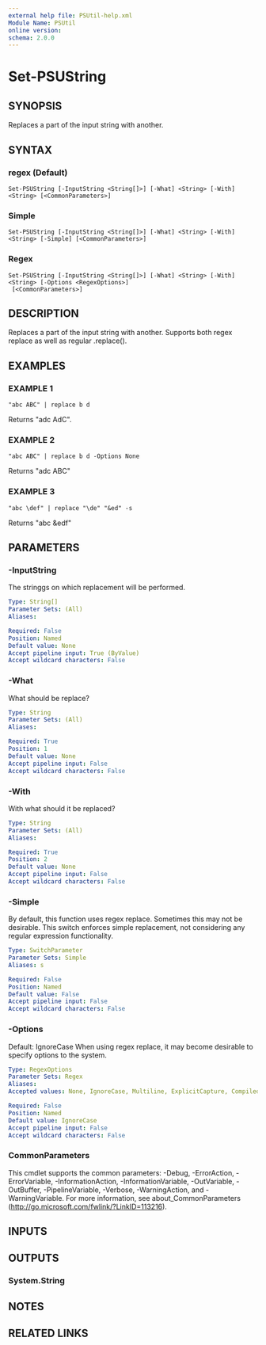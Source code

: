 ```yaml
---
external help file: PSUtil-help.xml
Module Name: PSUtil
online version:
schema: 2.0.0
---
```


# Set-PSUString

## SYNOPSIS
Replaces a part of the input string with another.

## SYNTAX

### regex (Default)
```
Set-PSUString [-InputString <String[]>] [-What] <String> [-With] <String> [<CommonParameters>]
```

### Simple
```
Set-PSUString [-InputString <String[]>] [-What] <String> [-With] <String> [-Simple] [<CommonParameters>]
```

### Regex
```
Set-PSUString [-InputString <String[]>] [-What] <String> [-With] <String> [-Options <RegexOptions>]
 [<CommonParameters>]
```

## DESCRIPTION
Replaces a part of the input string with another.
Supports both regex replace as well as regular .replace().

## EXAMPLES

### EXAMPLE 1
```
"abc ABC" | replace b d
```

Returns "adc AdC".

### EXAMPLE 2
```
"abc ABC" | replace b d -Options None
```

Returns "adc ABC"

### EXAMPLE 3
```
"abc \def" | replace "\de" "&ed" -s
```

Returns "abc &edf"

## PARAMETERS

### -InputString
The stringgs on which replacement will be performed.

```yaml
Type: String[]
Parameter Sets: (All)
Aliases:

Required: False
Position: Named
Default value: None
Accept pipeline input: True (ByValue)
Accept wildcard characters: False
```

### -What
What should be replace?

```yaml
Type: String
Parameter Sets: (All)
Aliases:

Required: True
Position: 1
Default value: None
Accept pipeline input: False
Accept wildcard characters: False
```

### -With
With what should it be replaced?

```yaml
Type: String
Parameter Sets: (All)
Aliases:

Required: True
Position: 2
Default value: None
Accept pipeline input: False
Accept wildcard characters: False
```

### -Simple
By default, this function uses regex replace.
Sometimes this may not be desirable.
This switch enforces simple replacement, not considering any regular expression functionality.

```yaml
Type: SwitchParameter
Parameter Sets: Simple
Aliases: s

Required: False
Position: Named
Default value: False
Accept pipeline input: False
Accept wildcard characters: False
```

### -Options
Default: IgnoreCase
When using regex replace, it may become desirable to specify options to the system.

```yaml
Type: RegexOptions
Parameter Sets: Regex
Aliases:
Accepted values: None, IgnoreCase, Multiline, ExplicitCapture, Compiled, Singleline, IgnorePatternWhitespace, RightToLeft, ECMAScript, CultureInvariant

Required: False
Position: Named
Default value: IgnoreCase
Accept pipeline input: False
Accept wildcard characters: False
```

### CommonParameters
This cmdlet supports the common parameters: -Debug, -ErrorAction, -ErrorVariable, -InformationAction, -InformationVariable, -OutVariable, -OutBuffer, -PipelineVariable, -Verbose, -WarningAction, and -WarningVariable.
For more information, see about_CommonParameters (http://go.microsoft.com/fwlink/?LinkID=113216).

## INPUTS

## OUTPUTS

### System.String

## NOTES

## RELATED LINKS
